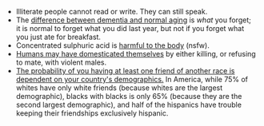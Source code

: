 - Illiterate people cannot read or write. They can still speak.
- The [difference between dementia and normal aging](http://alzheimer.ca/en/Home/About-dementia/What-is-dementia/Normal-aging-vs-dementia) is _what_ you forget; it is normal to forget what you did last year, but not if you forget what you just ate for breakfast.
- Concentrated sulphuric acid is [harmful to the body](https://imgur.com/a/g3poy) (nsfw).
- [Humans may have domesticated themselves](https://www.theatlantic.com/magazine/archive/2019/03/how-humans-tamed-themselves/580447/) by either killing, or refusing to mate, with violent males.
- [The probability of you having at least one friend of another race is dependent on your country's demographics.](https://www.youtube.com/watch?v=qaPQN0aW47I) In America, while 75% of whites have only white friends (because whites are the largest demographic), blacks with blacks is only 65% (because they are the second largest demographic), and half of the hispanics have trouble keeping their friendships exclusively hispanic.
